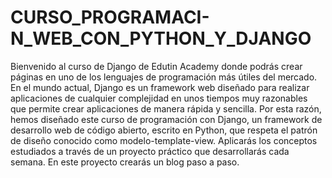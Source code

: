 # CURSO_PROGRAMACI-N_WEB_CON_PYTHON_Y_DJANGO
Bienvenido al curso de Django de Edutin Academy donde podrás crear páginas en uno de los lenguajes de programación más útiles del mercado.     En el mundo actual, Django es un framework web diseñado para realizar aplicaciones de cualquier complejidad en unos tiempos muy razonables que permite crear aplicaciones de manera rápida y sencilla.     Por esta razón, hemos diseñado este curso de programación con Django, un framework de desarrollo web de código abierto, escrito en Python, que respeta el patrón de diseño conocido como modelo-template-view.     Aplicarás los conceptos estudiados a través de un proyecto práctico que desarrollarás cada semana. En este proyecto crearás un blog paso a paso.
